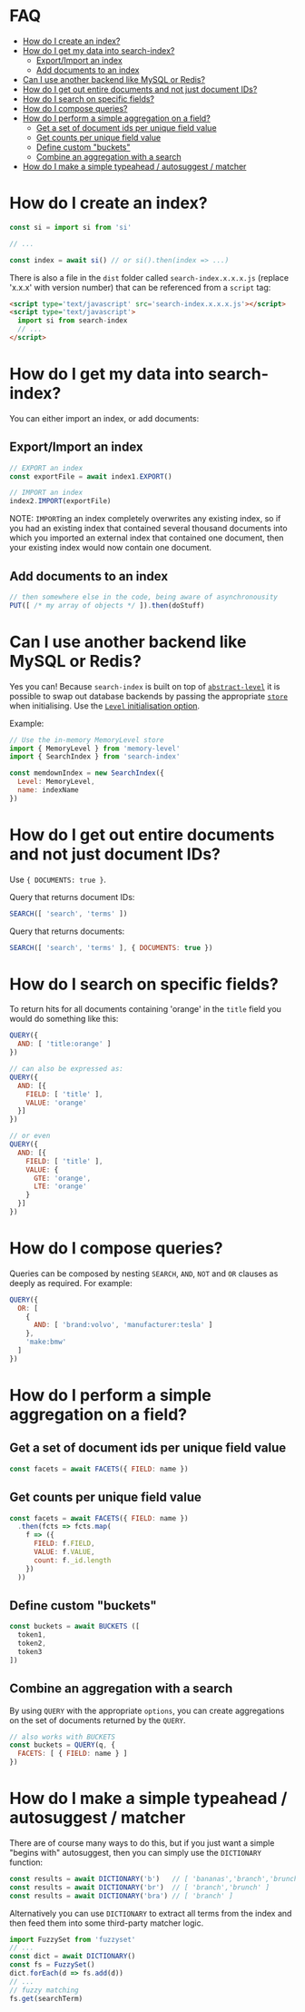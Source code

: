 <!-- START doctoc generated TOC please keep comment here to allow auto update -->
<!-- DON'T EDIT THIS SECTION, INSTEAD RE-RUN doctoc TO UPDATE -->
# FAQ

- [How do I create an index?](#how-do-i-create-an-index)
- [How do I get my data into search-index?](#how-do-i-get-my-data-into-search-index)
  - [Export/Import an index](#exportimport-an-index)
  - [Add documents to an index](#add-documents-to-an-index)
- [Can I use another backend like MySQL or Redis?](#can-i-use-another-backend-like-mysql-or-redis)
- [How do I get out entire documents and not just document IDs?](#how-do-i-get-out-entire-documents-and-not-just-document-ids)
- [How do I search on specific fields?](#how-do-i-search-on-specific-fields)
- [How do I compose queries?](#how-do-i-compose-queries)
- [How do I perform a simple aggregation on a field?](#how-do-i-perform-a-simple-aggregation-on-a-field)
  - [Get a set of document ids per unique field value](#get-a-set-of-document-ids-per-unique-field-value)
  - [Get counts per unique field value](#get-counts-per-unique-field-value)
  - [Define custom "buckets"](#define-custom-buckets)
  - [Combine an aggregation with a search](#combine-an-aggregation-with-a-search)
- [How do I make a simple typeahead / autosuggest / matcher](#how-do-i-make-a-simple-typeahead--autosuggest--matcher)

<!-- END doctoc generated TOC please keep comment here to allow auto update -->


# How do I create an index?

```javascript
const si = import si from 'si'

// ...

const index = await si() // or si().then(index => ...)
```

There is also a file in the `dist` folder called
`search-index.x.x.x.js` (replace 'x.x.x' with version number) that can
be referenced from a `script` tag:

```html
<script type='text/javascript' src='search-index.x.x.x.js'></script>
<script type='text/javascript'>
  import si from search-index
  // ...
</script>

```


# How do I get my data into search-index?

You can either import an index, or add documents:

## Export/Import an index

```javascript
// EXPORT an index
const exportFile = await index1.EXPORT()

// IMPORT an index
index2.IMPORT(exportFile)
```

NOTE: `IMPORT`ing an index completely overwrites any existing index,
so if you had an existing index that contained several thousand
documents into which you imported an external index that contained one
document, then your existing index would now contain one document.


## Add documents to an index

```javascript
// then somewhere else in the code, being aware of asynchronousity
PUT([ /* my array of objects */ ]).then(doStuff)
```

# Can I use another backend like MySQL or Redis?

Yes you can! Because `search-index` is built on top of
[`abstract-level`](https://github.com/Level/abstract-level) it is
possible to swap out database backends by passing the appropriate
[`store`](https://www.npmjs.com/package/abstract-level?activeTab=dependents)
when initialising. Use the [`Level` initialisation
option](API.md#sioptions).

Example:

```javascript
// Use the in-memory MemoryLevel store
import { MemoryLevel } from 'memory-level'
import { SearchIndex } from 'search-index'

const memdownIndex = new SearchIndex({
  Level: MemoryLevel,
  name: indexName
})

```


# How do I get out entire documents and not just document IDs?

Use `{ DOCUMENTS: true }`.

Query that returns document IDs:
```javascript
SEARCH([ 'search', 'terms' ])
```

Query that returns documents:
```javascript
SEARCH([ 'search', 'terms' ], { DOCUMENTS: true })
```


# How do I search on specific fields?

To return hits for all documents containing 'orange' in
the `title` field you would do something like this:

```javascript
QUERY({
  AND: [ 'title:orange' ]
})

// can also be expressed as:
QUERY({
  AND: [{
    FIELD: [ 'title' ],
    VALUE: 'orange'
  }]
})

// or even
QUERY({
  AND: [{
    FIELD: [ 'title' ],
    VALUE: {
      GTE: 'orange',
      LTE: 'orange'
    }
  }]
})
```

# How do I compose queries?

Queries can be composed by nesting `SEARCH`, `AND`, `NOT` and `OR`
clauses as deeply as required. For example:

```javascript
QUERY({
  OR: [
    {
      AND: [ 'brand:volvo', 'manufacturer:tesla' ]
    },
    'make:bmw'
  ]
})
```

# How do I perform a simple aggregation on a field?

## Get a set of document ids per unique field value

```javascript
const facets = await FACETS({ FIELD: name })
```

## Get counts per unique field value

```javascript
const facets = await FACETS({ FIELD: name })
  .then(fcts => fcts.map(
    f => ({
      FIELD: f.FIELD,
      VALUE: f.VALUE,
      count: f._id.length
    })
  ))
```


## Define custom "buckets"

```javascript
const buckets = await BUCKETS ([
  token1,
  token2,
  token3
])
```

## Combine an aggregation with a search

By using `QUERY` with the appropriate `options`, you can create
aggregations on the set of documents returned by the `QUERY`.

```javascript
// also works with BUCKETS
const buckets = QUERY(q, {
  FACETS: [ { FIELD: name } ]
})
```

# How do I make a simple typeahead / autosuggest / matcher

There are of course many ways to do this, but if you just want a
simple "begins with" autosuggest, then you can simply use the
`DICTIONARY` function:

```javascript
const results = await DICTIONARY('b')   // [ 'bananas','branch','brunch' ]
const results = await DICTIONARY('br')  // [ 'branch','brunch' ]
const results = await DICTIONARY('bra') // [ 'branch' ]
```

Alternatively you can use `DICTIONARY` to extract all terms from the
index and then feed them into some third-party matcher logic.

```javascript
import FuzzySet from 'fuzzyset'
// ...
const dict = await DICTIONARY()
const fs = FuzzySet()
dict.forEach(d => fs.add(d))
// ...
// fuzzy matching
fs.get(searchTerm)
```
